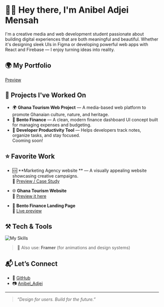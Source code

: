 # 👋🏾 Hey there, I'm Anibel Adjei Mensah

I'm a creative media and web development student passionate about building digital experiences that are both meaningful and beautiful. Whether it's designing sleek UIs in Figma or developing powerful web apps with React and Firebase — I enjoy turning ideas into reality.
## 🌍 My Portfolio
[Preview  ](https://anibe.belswebdev.com/)
## 🚧 Projects I've Worked On

- 🌍 **Ghana Tourism Web Project** — A media-based web platform to promote Ghanaian culture, nature, and heritage.
- 💸 **Bento Finance** — A clean, modern finance dashboard UI concept built for managing expenses and budgeting.
- 📓 **Developer Productivity Tool** — Helps developers track notes, organize tasks, and stay focused.  
  Cooming soon!

## ⭐ Favorite Work

- 🆘 **Marketing Agency website ** — A visually appealing website showcasing creative campaigns.  
  🔗 [Preview / Case Study ](https://plixi-craft.vercel.app/)

- 🌐 **Ghana Tourism Website**  
  🔗 [Preview it here](https://anibel-adjei-mensah-tourism-website.vercel.app/)

- 💸 **Bento Finance Landing Page**  
  🔗 [Live preview ](https://bento-finance.vercel.app/)

## ⚒️ Tech & Tools

<p align="left">
  <img src="https://skillicons.dev/icons?i=figma,firebase,supabase,webflow,html,css,js,react,tailwind,wordpress,shopify" alt="My Skills" />
</p>

> 🧩 Also use: **Framer** (for animations and design systems)

## 📬 Let’s Connect

- 🐙 [GitHub](https://github.com/anibeladjei)
- 📷  [Anibel_Adjei](https://instagram.com/anibel_adjei) 

---

> *“Design for users. Build for the future.”*
